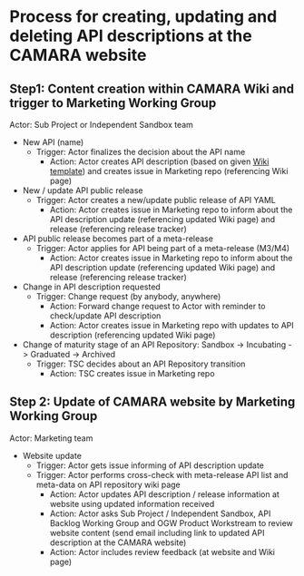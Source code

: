 # Process for creating, updating and deleting API descriptions at the CAMARA website

## Step1: Content creation within CAMARA Wiki and trigger to Marketing Working Group
Actor: Sub Project or Independent Sandbox team

- New API (name)
  - Trigger: Actor finalizes the decision about the API name
    - Action: Actor creates API description (based on given [Wiki template](https://lf-camaraproject.atlassian.net/wiki/spaces/CAM/pages/110854523/API+NAME+API+description)) and creates issue in Marketing repo (referencing Wiki page)
- New / update API public release
  - Trigger: Actor creates a new/update public release of API YAML
    - Action: Actor creates issue in Marketing repo to inform about the API description update (referencing updated Wiki page) and release (referencing release tracker)
- API public release becomes part of a meta-release
  - Trigger: Actor applies for API being part of a meta-release (M3/M4)
    - Action: Actor creates issue in Marketing repo to inform about the API description update (referencing updated Wiki page) and release (referencing release tracker)
- Change in API description requested
  - Trigger: Change request (by anybody, anywhere)
    - Action: Forward change request to Actor with reminder to check/update API description
    - Action: Actor creates issue in Marketing repo with updates to API description (referencing updated Wiki page)
- Change of maturity stage of an API Repository: Sandbox -> Incubating -> Graduated -> Archived
  - Trigger: TSC decides about an API Repository transition
    - Action: TSC creates issue in Marketing repo

## Step 2: Update of CAMARA website by Marketing Working Group
Actor: Marketing team

- Website update
  - Trigger: Actor gets issue informing of API description update
  - Trigger: Actor performs cross-check with meta-release API list and meta-data on API repository wiki page
    - Action: Actor updates API description / release information at website using updated information received
    - Action: Actor asks Sub Project / Independent Sandbox, API Backlog Working Group and OGW Product Workstream to review website content (send email including link to updated API description at the CAMARA website)
    - Action: Actor includes review feedback (at website and Wiki page)
